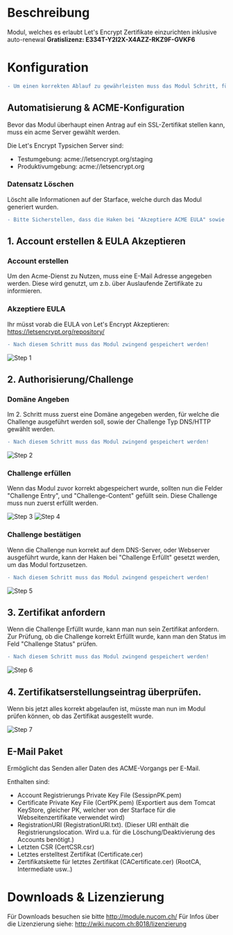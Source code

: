 <!-- TITLE: Let's Encrypt -->
# Beschreibung
Modul, welches es erlaubt Let's Encrypt Zertifikate einzurichten inklusive auto-renewal
**Gratislizenz: E334T-Y2I2X-X4AZZ-RKZ9F-GVKF6**
# Konfiguration
```diff
- Um einen korrekten Ablauf zu gewährleisten muss das Modul Schritt, für Schritt ausgefüllt werden, und zwischen jedem Schritt zwingend gespeichert werden (nicht übernehmen), um einen korrekten Ablauf zu garantieren.
```
## Automatisierung & ACME-Konfiguration
Bevor das Modul überhaupt einen Antrag auf ein SSL-Zertifikat stellen kann, muss ein acme Server gewählt werden.

Die Let's Encrypt Typsichen Server sind:

* Testumgebung: acme://letsencrypt.org/staging
* Produktivumgebung: acme://letsencrypt.org

### Datensatz Löschen
Löscht alle Informationen auf der Starface, welche durch das Modul generiert wurden.

```diff
- Bitte Sicherstellen, dass die Haken bei "Akzeptiere ACME EULA" sowie "Challenge Erfüllt" entfernt wurden.
```

## 1. Account erstellen & EULA Akzeptieren
### Account erstellen
Um den Acme-Dienst zu Nutzen, muss eine E-Mail Adresse angegeben werden. Diese wird genutzt, um z.b. über Auslaufende Zertifikate zu informieren.

### Akzeptiere EULA
Ihr müsst vorab die EULA von Let's Encrypt Akzeptieren: https://letsencrypt.org/repository/
```diff
- Nach diesem Schritt muss das Modul zwingend gespeichert werden!
```

![Step 1](/uploads/lets-encrypt/step-1.gif "Step 1")

## 2. Authorisierung/Challenge
### Domäne Angeben
Im 2. Schritt muss zuerst eine Domäne angegeben werden, für welche die Challenge ausgeführt werden soll, sowie der Challenge Typ DNS/HTTP gewählt werden.
```diff
- Nach diesem Schritt muss das Modul zwingend gespeichert werden!
```
![Step 2](/uploads/lets-encrypt/step-2.gif "Step 2")

### Challenge erfüllen
Wenn das Modul zuvor korrekt abgespeichert wurde, sollten nun die Felder "Challenge Entry", und "Challenge-Content" gefüllt sein.
Diese Challenge muss nun zuerst erfüllt werden.

![Step 3](/uploads/lets-encrypt/step-3.gif "Step 3")
![Step 4](/uploads/lets-encrypt/step-4.jpg "Step 4")

### Challenge bestätigen
Wenn die Challenge nun korrekt auf dem DNS-Server, oder Webserver ausgeführt wurde, kann der Haken bei "Challenge Erfüllt" gesetzt werden, um das Modul fortzusetzen.
```diff
- Nach diesem Schritt muss das Modul zwingend gespeichert werden!
```
![Step 5](/uploads/lets-encrypt/step-5.gif "Step 5")

## 3. Zertifikat anfordern
Wenn die Challenge Erfüllt wurde, kann man nun sein Zertifikat anfordern. 
Zur Prüfung, ob die Challenge korrekt Erfüllt wurde, kann man den Status im Feld "Challenge Status" prüfen.
```diff
- Nach diesem Schritt muss das Modul zwingend gespeichert werden!
```
![Step 6](/uploads/lets-encrypt/step-6.gif "Step 6")

## 4. Zertifikatserstellungseintrag überprüfen.
Wenn bis jetzt alles korrekt abgelaufen ist, müsste man nun im Modul prüfen können, ob das Zertifikat ausgestellt wurde.

![Step 7](/uploads/lets-encrypt/step-7.gif "Step 7")

## E-Mail Paket
Ermöglicht das Senden aller Daten des ACME-Vorgangs per E-Mail.

Enthalten sind:
* Account Registrierungs Private Key File (SessipnPK.pem)
*  Certificate Private Key File (CertPK.pem) (Exportiert aus dem Tomcat KeyStore, gleicher PK, welcher von der Starface für die Webseitenzertifikate verwendet wird)
*  RegistrationURI (RegistrationURI.txt). (Dieser URI enthält die Registrierungslocation. Wird u.a. für die Löschung/Deaktivierung des Accounts benötigt.)
*  Letzten CSR (CertCSR.csr)
*  Letztes erstelltest Zertifikat (Certificate.cer)
*  Zertifikatskette für letztes Zertifikat (CACertificate.cer) (RootCA, Intermediate usw..)
# Downloads & Lizenzierung
Für Downloads besuchen sie bitte http://module.nucom.ch/
Für Infos über die Lizenzierung siehe: http://wiki.nucom.ch:8018/lizenzierung